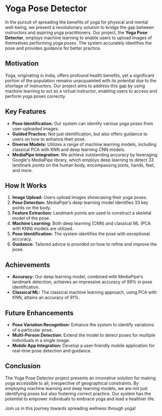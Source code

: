# Yoga Pose Detector

In the pursuit of spreading the benefits of yoga for physical and mental well-being, we present a revolutionary solution to bridge the gap between instructors and aspiring yoga practitioners. Our project, the **Yoga Pose Detector**, employs machine learning to enable users to upload images of themselves performing yoga poses. The system accurately identifies the pose and provides guidance for better practice.

## Motivation

Yoga, originating in India, offers profound health benefits, yet a significant portion of the population remains unacquainted with its potential due to the shortage of instructors. Our project aims to address this gap by using machine learning to act as a virtual instructor, enabling users to access and perform yoga poses correctly.

## Key Features

- **Pose Identification:** Our system can identify various yoga poses from user-uploaded images.
- **Guided Practice:** Not just identification, but also offers guidance to users on how to enhance their pose.
- **Diverse Models:** Utilizes a range of machine learning models, including classical PCA with KNN and deep learning CNN models.
- **MediaPipe Integration:** We achieve outstanding accuracy by leveraging Google's MediaPipe library, which employs deep learning to detect 33 landmark points on the human body, encompassing joints, hands, feet, and more.

## How It Works

1. **Image Upload:** Users upload images showcasing their yoga poses.
2. **Pose Detection:** MediaPipe's deep learning model identifies 33 key points on the body.
3. **Feature Extraction:** Landmark points are used to construct a skeletal model of the pose.
4. **Machine Learning:** Both deep learning (CNN) and classical ML (PCA with KNN) models are utilized.
5. **Pose Identification:** The system identifies the pose with exceptional accuracy.
6. **Guidance:** Tailored advice is provided on how to refine and improve the pose.

## Achievements

- **Accuracy:** Our deep learning model, combined with MediaPipe's landmark detection, achieves an impressive accuracy of 99% in pose identification.
- **Classical ML:** The classical machine learning approach, using PCA with KNN, attains an accuracy of 91%.
  

## Future Enhancements

- **Pose Variation Recognition:** Enhance the system to identify variations of a particular pose.
- **Multi-Person Detection:** Extend the model to detect poses for multiple individuals in a single image.
- **Mobile App Integration:** Develop a user-friendly mobile application for real-time pose detection and guidance.


## Conclusion

The Yoga Pose Detector project presents an innovative solution for making yoga accessible to all, irrespective of geographical constraints. By employing machine learning and deep learning models, we are not just identifying poses but also fostering correct practice. Our system has the potential to empower individuals to embrace yoga and lead a healthier life.

Join us in this journey towards spreading wellness through yoga!
